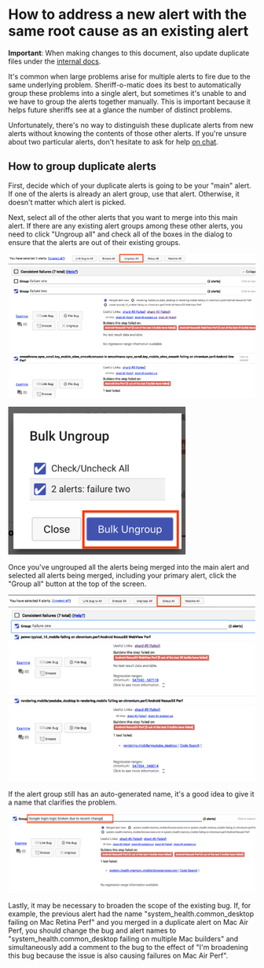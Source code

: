 # How to address a new alert with the same root cause as an existing alert

**Important**: When making changes to this document, also update duplicate files under the [internal docs](http://goto.google.com/perf-bot-health-sheriffs).

It's common when large problems arise for multiple alerts to fire due to the same underlying problem. Sheriff-o-matic does its best to automatically group these problems into a single alert, but sometimes it's unable to and we have to group the alerts together manually. This is important because it helps future sheriffs see at a glance the number of distinct problems.

Unfortunately, there's no way to distinguish these duplicate alerts from new alerts without knowing the contents of those other alerts. If you're unsure about two particular alerts, don't hesitate to ask for help [on chat](https://hangouts.google.com/group/2GmiXjz55R2ixTXi1).

## How to group duplicate alerts

First, decide which of your duplicate alerts is going to be your "main" alert. If one of the alerts is already an alert group, use that alert. Otherwise, it doesn't matter which alert is picked.

Next, select all of the other alerts that you want to merge into this main alert. If there are any existing alert groups among these other alerts, you need to click "Ungroup all" and check all of the boxes in the dialog to ensure that the alerts are out of their existing groups.

![Sheriff-o-matic ungroup all](images/ungroup_all.png)

![Sheriff-o-matic bulk ungroup dialog](images/bulk_ungroup.png)

Once you've ungrouped all the alerts being merged into the main alert and selected all alerts being merged, including your primary alert, click the "Group all" button at the top of the screen.

![Sheriff-o-matic group all](images/group_all.png)

If the alert group still has an auto-generated name, it's a good idea to give it a name that clarifies the problem.

![Changing the group name in Sheriff-o-matic](images/change_group_name.png)

Lastly, it may be necessary to broaden the scope of the existing bug. If, for example, the previous alert had the name "system_health.common_desktop failing on Mac Retina Perf" and you merged in a duplicate alert on Mac Air Perf, you should change the bug and alert names to "system_health.common_desktop failing on multiple Mac builders" and simultaneously add a comment to the bug to the effect of "I'm broadening this bug because the issue is also causing failures on Mac Air Perf".

